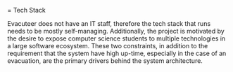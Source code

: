 = Tech Stack

Evacuteer does not have an IT staff, therefore the tech stack that runs needs to be mostly self-managing. Additionally, the project is motivated by the desire to expose computer science students to multiple technologies in a large software ecosystem. These two constraints, in addition to the requirement that the system have high up-time, especially in the case of an evacuation, are the primary drivers behind the system architecture.
